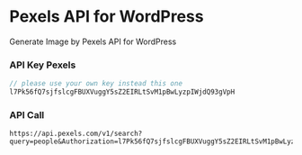# Pexels API for WordPress
Generate Image by Pexels API for WordPress

### API Key Pexels
```js
// please use your own key instead this one
l7Pk56fQ7sjfslcgFBUXVuggY5sZ2EIRLtSvM1pBwLyzpIWjdQ93gVpH
```
### API Call
```
https://api.pexels.com/v1/search?query=people&Authorization=l7Pk56fQ7sjfslcgFBUXVuggY5sZ2EIRLtSvM1pBwLyzpIWjdQ93gVpH
```